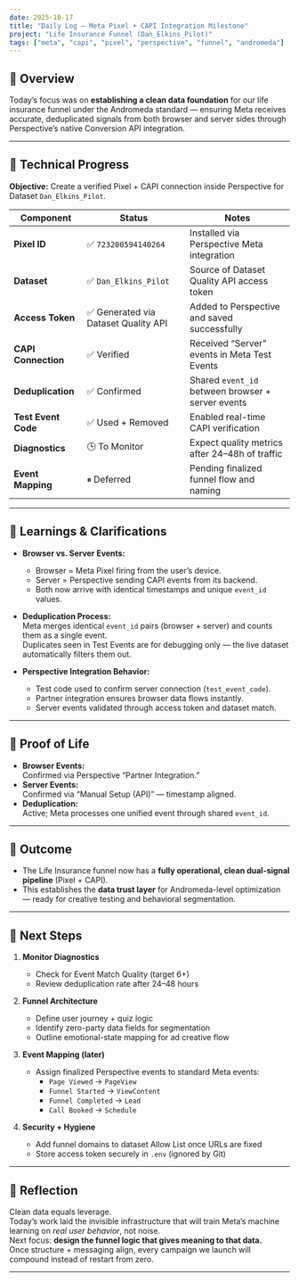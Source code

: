 ```yaml
---
date: 2025-10-17
title: "Daily Log — Meta Pixel + CAPI Integration Milestone"
project: "Life Insurance Funnel (Dan_Elkins_Pilot)"
tags: ["meta", "capi", "pixel", "perspective", "funnel", "andromeda"]
---
```


## 🧭 Overview
Today’s focus was on **establishing a clean data foundation** for our life insurance funnel under the Andromeda standard — ensuring Meta receives accurate, deduplicated signals from both browser and server sides through Perspective’s native Conversion API integration.

---

## 🧩 Technical Progress

**Objective:** Create a verified Pixel + CAPI connection inside Perspective for Dataset `Dan_Elkins_Pilot`.

| Component | Status | Notes |
|------------|---------|-------|
| **Pixel ID** | ✅ `723200594140264` | Installed via Perspective Meta integration |
| **Dataset** | ✅ `Dan_Elkins_Pilot` | Source of Dataset Quality API access token |
| **Access Token** | ✅ Generated via Dataset Quality API | Added to Perspective and saved successfully |
| **CAPI Connection** | ✅ Verified | Received “Server” events in Meta Test Events |
| **Deduplication** | ✅ Confirmed | Shared `event_id` between browser + server events |
| **Test Event Code** | ✅ Used + Removed | Enabled real-time CAPI verification |
| **Diagnostics** | 🕒 To Monitor | Expect quality metrics after 24–48h of traffic |
| **Event Mapping** | ⏸ Deferred | Pending finalized funnel flow and naming |

---

## 🧠 Learnings & Clarifications

- **Browser vs. Server Events:**  
  - Browser = Meta Pixel firing from the user’s device.  
  - Server = Perspective sending CAPI events from its backend.  
  - Both now arrive with identical timestamps and unique `event_id` values.

- **Deduplication Process:**  
  Meta merges identical `event_id` pairs (browser + server) and counts them as a single event.  
  Duplicates seen in Test Events are for debugging only — the live dataset automatically filters them out.

- **Perspective Integration Behavior:**  
  - Test code used to confirm server connection (`test_event_code`).  
  - Partner integration ensures browser data flows instantly.  
  - Server events validated through access token and dataset match.

---

## 🧾 Proof of Life

- **Browser Events:**  
  Confirmed via Perspective “Partner Integration.”  
- **Server Events:**  
  Confirmed via “Manual Setup (API)” — timestamp aligned.  
- **Deduplication:**  
  Active; Meta processes one unified event through shared `event_id`.

---

## 🚀 Outcome

- The Life Insurance funnel now has a **fully operational, clean dual-signal pipeline** (Pixel + CAPI).  
- This establishes the **data trust layer** for Andromeda-level optimization — ready for creative testing and behavioral segmentation.

---

## 🔭 Next Steps

1. **Monitor Diagnostics**
   - Check for Event Match Quality (target 6+)
   - Review deduplication rate after 24–48 hours

2. **Funnel Architecture**
   - Define user journey + quiz logic  
   - Identify zero-party data fields for segmentation  
   - Outline emotional-state mapping for ad creative flow

3. **Event Mapping (later)**
   - Assign finalized Perspective events to standard Meta events:  
     - `Page Viewed` → `PageView`  
     - `Funnel Started` → `ViewContent`  
     - `Funnel Completed` → `Lead`  
     - `Call Booked` → `Schedule`

4. **Security + Hygiene**
   - Add funnel domains to dataset Allow List once URLs are fixed  
   - Store access token securely in `.env` (ignored by Git)

---

## 🧱 Reflection

Clean data equals leverage.  
Today’s work laid the invisible infrastructure that will train Meta’s machine learning on *real user behavior*, not noise.  
Next focus: **design the funnel logic that gives meaning to that data.**  
Once structure + messaging align, every campaign we launch will compound instead of restart from zero.

---

